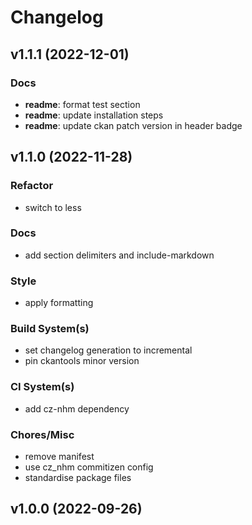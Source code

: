 # Changelog

## v1.1.1 (2022-12-01)

### Docs

- **readme**: format test section
- **readme**: update installation steps
- **readme**: update ckan patch version in header badge

## v1.1.0 (2022-11-28)

### Refactor

- switch to less

### Docs

- add section delimiters and include-markdown

### Style

- apply formatting

### Build System(s)

- set changelog generation to incremental
- pin ckantools minor version

### CI System(s)

- add cz-nhm dependency

### Chores/Misc

- remove manifest
- use cz_nhm commitizen config
- standardise package files

## v1.0.0 (2022-09-26)
